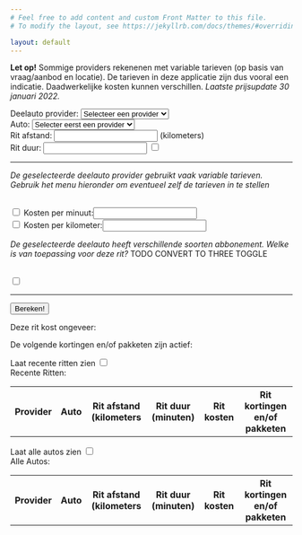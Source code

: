 ```yaml
---
# Feel free to add content and custom Front Matter to this file.
# To modify the layout, see https://jekyllrb.com/docs/themes/#overriding-theme-defaults

layout: default
---
```


<link rel="shortcut icon" type="image/x-icon" href="{{ "/assets/favicon.ico" | relative_url }}">

<script type = "text/javascript"
         src = "https://ajax.googleapis.com/ajax/libs/jquery/3.6.0/jquery.min.js"></script>

 <script src="{{ "/assets/js/deelauto.js" | relative_url }}"></script>

**Let op!** Sommige providers rekenenen met variable tarieven (op basis van vraag/aanbod en locatie). De tarieven in deze applicatie zijn dus vooral een indicatie. Daadwerkelijke kosten kunnen verschillen. *Laatste prijsupdate 30 januari 2022.*

<div class="float_container">
    <div class="float_content">
        <label for="vendors">Deelauto provider:</label>
        <select name="vendors" id="vendors">
            <option value="none">Selecteer een provider</option>
        </select>
        <br>
        <label for="cars">Auto:</label>
        <select name="cars" id="cars">
            <option value="none">Selecter eerst een provider</option>
        </select>
    </div>
    <div class="float_content">
        <label for="journey_km">Rit afstand: </label>
        <input type="number" id="journey_kilometers" name="journey_kilometers" min="1" required > (kilometers)
        <br>
        <label for="journey_min">Rit duur: </label>
        <input type="number" id="journey_duration" name="journey_duration" min="1" required >
        <label class="toggl">
            <input id="timeunittoggl" type="checkbox"><span class="toggl round"></span>
        </label>
    </div>
</div>

<hr>

<div id="customization" class="customized hidden">
    <div id="customized_sixt" class="hidden">
         <p><em>De geselecteerde deelauto provider gebruikt vaak variable tarieven. Gebruik het menu hieronder om eventueel zelf de tarieven in te stellen</em></p>
        <br>    
        <label class="toggl">
            <input id="timetoggl" type="checkbox"><span class="toggl round"></span>
        </label>
        <label for="timeoverride">Kosten per minuut:</label><input type="number" id="timeoverride" name="timeoverride">
        <br>
        <label class="toggl">
            <input id="kilometertoggl" type="checkbox"><span class="toggl round"></span>
        </label>
        <label for="kilometeroverride">Kosten per kilometer:</label><input type="number" id="kilometeroverride" name="kilometeroverride">
        <br>
    </div>
    <div id ="customized_mywheels" class="hidden">
        <p><em>De geselecteerde deelauto heeft verschillende soorten abbonement. Welke is van toepassing voor deze rit?</em> TODO CONVERT TO THREE TOGGLE</p>
        <br>
        <label class="toggl">
            <input id="kilometertoggl" type="checkbox"><span class="toggl round"></span>
        </label>
    </div>
    <hr>
</div>




  <button id="calculate" type="button">Bereken!</button>

Deze rit kost ongeveer: <em><span id="journey_price"></span></em>

De volgende kortingen en/of pakketen zijn actief:
<em><span id="journey_discounts"></span></em>

Laat recente ritten zien <label class="toggl">
   <input id="kilometertoggl" type="checkbox"><span class="toggl round"></span>
</label>
<br>
Recente Ritten:
<table id="recent_results">
    <tr>
        <th>Provider</th>
        <th>Auto</th>
        <th>Rit afstand (kilometers</th>
        <th>Rit duur (minuten)</th>
        <th>Rit kosten</th>
        <th>Rit kortingen en/of pakketen</th>
    </tr>
</table>


Laat alle autos zien <label class="toggl">
   <input id="kilometertoggl" type="checkbox"><span class="toggl round"></span>
</label>
<br>
Alle Autos:
<table id="all_results">
    <tr>
        <th>Provider</th>
        <th>Auto</th>
        <th>Rit afstand (kilometers</th>
        <th>Rit duur (minuten)</th>
        <th>Rit kosten</th>
        <th>Rit kortingen en/of pakketen</th>
    </tr>
</table>
